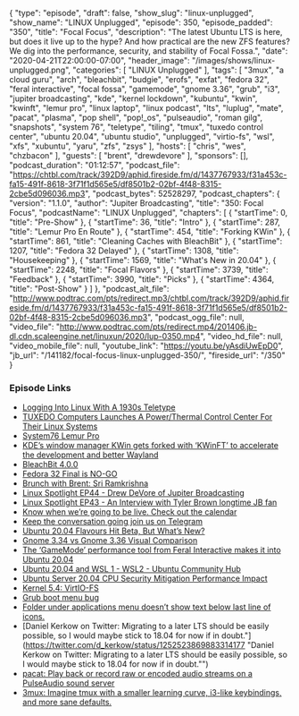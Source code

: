 {
  "type": "episode",
  "draft": false,
  "show_slug": "linux-unplugged",
  "show_name": "LINUX Unplugged",
  "episode": 350,
  "episode_padded": "350",
  "title": "Focal Focus",
  "description": "The latest Ubuntu LTS is here, but does it live up to the hype? And how practical are the new ZFS features? We dig into the performance, security, and stability of Focal Fossa.",
  "date": "2020-04-21T22:00:00-07:00",
  "header_image": "/images/shows/linux-unplugged.png",
  "categories": [
    "LINUX Unplugged"
  ],
  "tags": [
    "3mux",
    "a cloud guru",
    "arch",
    "bleachbit",
    "budgie",
    "erofs",
    "exfat",
    "fedora 32",
    "feral interactive",
    "focal fossa",
    "gamemode",
    "gnome 3.36",
    "grub",
    "i3",
    "jupiter broadcasting",
    "kde",
    "kernel lockdown",
    "kubuntu",
    "kwin",
    "kwinft",
    "lemur pro",
    "linux laptop",
    "linux podcast",
    "lts",
    "luplug",
    "mate",
    "pacat",
    "plasma",
    "pop shell",
    "pop!_os",
    "pulseaudio",
    "roman gilg",
    "snapshots",
    "system 76",
    "teletype",
    "tiling",
    "tmux",
    "tuxedo control center",
    "ubuntu 20.04",
    "ubuntu studio",
    "unplugged",
    "virtio-fs",
    "wsl",
    "xfs",
    "xubuntu",
    "yaru",
    "zfs",
    "zsys"
  ],
  "hosts": [
    "chris",
    "wes",
    "chzbacon"
  ],
  "guests": [
    "brent",
    "drewdevore"
  ],
  "sponsors": [],
  "podcast_duration": "01:12:57",
  "podcast_file": "https://chtbl.com/track/392D9/aphid.fireside.fm/d/1437767933/f31a453c-fa15-491f-8618-3f71f1d565e5/df8501b2-02bf-4f48-8315-2cbe5d096036.mp3",
  "podcast_bytes": 52528297,
  "podcast_chapters": {
    "version": "1.1.0",
    "author": "Jupiter Broadcasting",
    "title": "350: Focal Focus",
    "podcastName": "LINUX Unplugged",
    "chapters": [
      {
        "startTime": 0,
        "title": "Pre-Show"
      },
      {
        "startTime": 36,
        "title": "Intro"
      },
      {
        "startTime": 287,
        "title": "Lemur Pro En Route"
      },
      {
        "startTime": 454,
        "title": "Forking KWin"
      },
      {
        "startTime": 861,
        "title": "Cleaning Caches with BleachBit"
      },
      {
        "startTime": 1207,
        "title": "Fedora 32 Delayed"
      },
      {
        "startTime": 1308,
        "title": "Housekeeping"
      },
      {
        "startTime": 1569,
        "title": "What's New in 20.04"
      },
      {
        "startTime": 2248,
        "title": "Focal Flavors"
      },
      {
        "startTime": 3739,
        "title": "Feedback"
      },
      {
        "startTime": 3990,
        "title": "Picks"
      },
      {
        "startTime": 4364,
        "title": "Post-Show"
      }
    ]
  },
  "podcast_alt_file": "http://www.podtrac.com/pts/redirect.mp3/chtbl.com/track/392D9/aphid.fireside.fm/d/1437767933/f31a453c-fa15-491f-8618-3f71f1d565e5/df8501b2-02bf-4f48-8315-2cbe5d096036.mp3",
  "podcast_ogg_file": null,
  "video_file": "http://www.podtrac.com/pts/redirect.mp4/201406.jb-dl.cdn.scaleengine.net/linuxun/2020/lup-0350.mp4",
  "video_hd_file": null,
  "video_mobile_file": null,
  "youtube_link": "https://youtu.be/yAsdiUwEpD0",
  "jb_url": "/141182/focal-focus-linux-unplugged-350/",
  "fireside_url": "/350"
}


### Episode Links

  * [Logging Into Linux With A 1930s Teletype](https://hackaday.com/2020/04/15/logging-into-linux-with-a-1930s-teletype/ "Logging Into Linux With A 1930s Teletype")
  * [TUXEDO Computers Launches A Power/Thermal Control Center For Their Linux Systems](https://www.phoronix.com/scan.php?page=news_item&px=TUXEDO-Control-Center "TUXEDO Computers Launches A Power/Thermal Control Center For Their Linux Systems")
  * [System76 Lemur Pro](https://system76.com/laptops/lemur "System76 Lemur Pro")
  * [KDE’s window manager KWin gets forked with ‘KWinFT’ to accelerate the development and better Wayland](https://www.gamingonlinux.com/articles/kdes-window-manager-kwin-gets-forked-with-kwinft-to-accelerate-the-development-and-better-wayland.16446 "KDE’s window manager KWin gets forked with ‘KWinFT’ to accelerate the development and better Wayland")
  * [BleachBit 4.0.0](https://www.bleachbit.org/news/bleachbit-400 "BleachBit 4.0.0")
  * [Fedora 32 Final is NO-GO](https://lists.fedoraproject.org/archives/list/devel@lists.fedoraproject.org/thread/HXSBRI4LRWKKHLUH2OI4UPBKJJKGCDQR/ "Fedora 32 Final is NO-GO")
  * [Brunch with Brent: Sri Ramkrishna](https://extras.show/71 "Brunch with Brent: Sri Ramkrishna")
  * [Linux Spotlight EP44 - Drew DeVore of Jupiter Broadcasting](https://www.youtube.com/watch?v=eGwPjjD-iF0 "Linux Spotlight EP44 - Drew DeVore of Jupiter Broadcasting")
  * [Linux Spotlight EP43 - An Interview with Tyler Brown longtime JB fan](https://linuxspotlight.fireside.fm/43 "Linux Spotlight EP43 - An Interview with Tyler Brown longtime JB fan")
  * [Know when we’re going to be live. Check out the calendar](https://www.jupiterbroadcasting.com/release-calendar/ "Know when we’re going to be live. Check out the calendar")
  * [Keep the conversation going join us on Telegram](https://jupiterbroadcasting.com/telegram "Keep the conversation going join us on Telegram")
  * [Ubuntu 20.04 Flavours Hit Beta, But What’s New?](https://www.omgubuntu.co.uk/2020/04/ubuntu-20-04-flavours-whats-new "Ubuntu 20.04 Flavours Hit Beta, But What’s New?")
  * [Gnome 3.34 vs Gnome 3.36 Visual Comparison](https://imgur.com/a/skIWyxQ "Gnome 3.34 vs Gnome 3.36 Visual Comparison")
  * [The ‘GameMode’ performance tool from Feral Interactive makes it into Ubuntu 20.04](https://www.gamingonlinux.com/articles/16465 "The ‘GameMode’ performance tool from Feral Interactive makes it into Ubuntu 20.04")
  * [Ubuntu 20.04 and WSL 1 - WSL2 - Ubuntu Community Hub](https://discourse.ubuntu.com/t/ubuntu-20-04-and-wsl-1/15291 "Ubuntu 20.04 and WSL 1 - WSL2 - Ubuntu Community Hub")
  * [Ubuntu Server 20.04 CPU Security Mitigation Performance Impact](https://www.phoronix.com/scan.php?page=article&item=ubuntu2004-server-mit&num=1 "Ubuntu Server 20.04 CPU Security Mitigation Performance Impact")
  * [Kernel 5.4: VirtIO-FS](https://www.phoronix.com/scan.php?page=news_item&px=VirtIO-FS-QEMU-5.0-Merged "Kernel 5.4: VirtIO-FS")
  * [Grub boot menu bug](https://bugs.launchpad.net/ubuntu/+source/grub2/+bug/1863434 "Grub boot menu bug")
  * [Folder under applications menu doesn’t show text below last line of icons.](https://bugs.launchpad.net/ubuntu/+source/nautilus/+bug/1873725 "Folder under applications menu doesn’t show text below last line of icons.")
  * [Daniel Kerkow on Twitter: Migrating to a later LTS should be easily possible, so I would maybe stick to 18.04 for now if in doubt."](https://twitter.com/d_kerkow/status/1252523869883314177 "Daniel Kerkow on Twitter: Migrating to a later LTS should be easily possible, so I would maybe stick to 18.04 for now if in doubt."")
  * [pacat: Play back or record raw or encoded audio streams on a PulseAudio sound server](https://www.systutorials.com/docs/linux/man/1-pacat/ "pacat: Play back or record raw or encoded audio streams on a PulseAudio sound server")
  * [3mux: Imagine tmux with a smaller learning curve, i3-like keybindings, and more sane defaults.](https://github.com/aaronjanse/3mux "3mux: Imagine tmux with a smaller learning curve, i3-like keybindings, and more sane defaults.")


